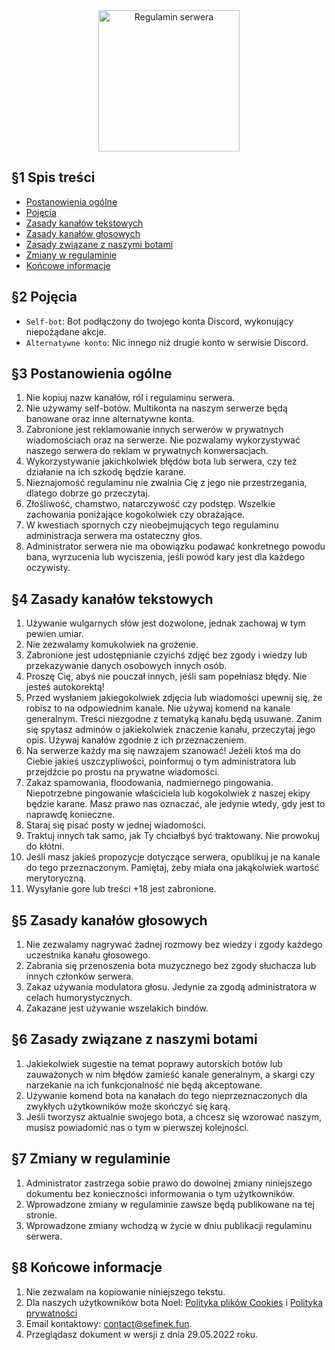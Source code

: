 <div align="center">
    <img src="https://cdn.skiffybot.xyz/assets/bydgobot/server-info/rules.png" alt="Regulamin serwera" height="226">
</div>

## §1 Spis treści
- [Postanowienia ogólne](https://github.com/sefinek24/Randkownia-Laby_Discord/blob/main/Regulamin.md#1-postanowienia-og%C3%B3lne)
- [Pojęcia](https://github.com/sefinek24/Randkownia-Laby_Discord/blob/main/Regulamin.md#2-poj%C4%99cia)
- [Zasady kanałów tekstowych](https://github.com/sefinek24/Randkownia-Laby_Discord/blob/main/Regulamin.md#2-zasady-kana%C5%82%C3%B3w-tekstowych)
- [Zasady kanałów głosowych](https://github.com/sefinek24/Randkownia-Laby_Discord/blob/main/Regulamin.md#3-zasady-kana%C5%82%C3%B3w-g%C5%82osowych)
- [Zasady związane z naszymi botami](https://github.com/sefinek24/Randkownia-Laby_Discord/blob/main/Regulamin.md#4-zasady-zwi%C4%85zane-z-naszymi-botami)
- [Zmiany w regulaminie](https://github.com/sefinek24/Randkownia-Laby_Discord/blob/main/Regulamin.md#5-zmiany-w-regulaminie)
- [Końcowe informacje](https://github.com/sefinek24/Randkownia-Laby_Discord/blob/main/Regulamin.md#6-ko%C5%84cowe-informacje)

## §2 Pojęcia
- `Self-bot`: Bot podłączony do twojego konta Discord, wykonujący niepożądane akcje.
- `Alternatywne konto`: Nic innego niż drugie konto w serwisie Discord.

## §3 Postanowienia ogólne
1. Nie kopiuj nazw kanałów, ról i regulaminu serwera.
2. Nie używamy self-botów. Multikonta na naszym serwerze będą banowane oraz inne alternatywne konta.
3. Zabronione jest reklamowanie innych serwerów w prywatnych wiadomościach oraz na serwerze. Nie pozwalamy wykorzystywać naszego serwera do reklam w prywatnych konwersacjach.
4. Wykorzystywanie jakichkolwiek błędów bota lub serwera, czy też działanie na ich szkodę będzie karane.
5. Nieznajomość regulaminu nie zwalnia Cię z jego nie przestrzegania, dlatego dobrze go przeczytaj.
6. Złośliwość, chamstwo, natarczywość czy podstęp. Wszelkie zachowania poniżające kogokolwiek czy obrażające.
7. W kwestiach spornych czy nieobejmujących tego regulaminu administracja serwera ma ostateczny głos.
8. Administrator serwera nie ma obowiązku podawać konkretnego powodu bana, wyrzucenia lub wyciszenia, jeśli powód kary jest dla każdego oczywisty.

## §4 Zasady kanałów tekstowych
1. Używanie wulgarnych słów jest dozwolone, jednak zachowaj w tym pewien umiar.
2. Nie zezwalamy komukolwiek na grożenie.
3. Zabronione jest udostępnianie czyichś zdjęć bez zgody i wiedzy lub przekazywanie danych osobowych innych osób.
4. Proszę Cię, abyś nie pouczał innych, jeśli sam popełniasz błędy. Nie jesteś autokorektą!
5. Przed wysłaniem jakiegokolwiek zdjęcia lub wiadomości upewnij się, że robisz to na odpowiednim kanale. Nie używaj komend na kanale generalnym. Treści niezgodne z tematyką kanału będą usuwane. Zanim się spytasz adminów o jakiekolwiek znaczenie kanału, przeczytaj jego opis. Używaj kanałów zgodnie z ich przeznaczeniem.
6. Na serwerze każdy ma się nawzajem szanować! Jeżeli ktoś ma do Ciebie jakieś uszczypliwości, poinformuj o tym administratora lub przejdźcie po prostu na prywatne wiadomości.
7. Zakaz spamowania, floodowania, nadmiernego pingowania. Niepotrzebne pingowanie właściciela lub kogokolwiek z naszej ekipy będzie karane. Masz prawo nas oznaczać, ale jedynie wtedy, gdy jest to naprawdę konieczne.
8. Staraj się pisać posty w jednej wiadomości.
9. Traktuj innych tak samo, jak Ty chciałbyś być traktowany. Nie prowokuj do kłótni.
10. Jeśli masz jakieś propozycje dotyczące serwera, opublikuj je na kanale do tego przeznaczonym. Pamiętaj, żeby miała ona jakąkolwiek wartość merytoryczną.
11. Wysyłanie gore lub treści +18 jest zabronione.

## §5 Zasady kanałów głosowych
1. Nie zezwalamy nagrywać żadnej rozmowy bez wiedzy i zgody każdego uczestnika kanału głosowego.
2. Zabrania się przenoszenia bota muzycznego bez zgody słuchacza lub innych członków serwera.
3. Zakaz używania modulatora głosu. Jedynie za zgodą administratora w celach humorystycznych.
4. Zakazane jest używanie wszelakich bindów.

## §6 Zasady związane z naszymi botami
1. Jakiekolwiek sugestie na temat poprawy autorskich botów lub zauważonych w nim błędów zamieść kanale generalnym, a skargi czy narzekanie na ich funkcjonalność nie będą akceptowane.
2. Używanie komend bota na kanałach do tego nieprzeznaczonych dla zwykłych użytkowników może skończyć się karą.
3. Jeśli tworzysz aktualnie swojego bota, a chcesz się wzorować naszym, musisz powiadomić nas o tym w pierwszej kolejności.

## §7 Zmiany w regulaminie
1. Administrator zastrzega sobie prawo do dowolnej zmiany niniejszego dokumentu bez konieczności informowania o tym użytkowników.
2. Wprowadzone zmiany w regulaminie zawsze będą publikowane na tej stronie.
3. Wprowadzone zmiany wchodzą w życie w dniu publikacji regulaminu serwera.

## §8 Końcowe informacje
1. Nie zezwalam na kopiowanie niniejszego tekstu.
2. Dla naszych użytkowników bota Noel: [Polityka plików Cookies](https://noel.skiffybot.xyz/cookies) i [Polityka prywatności](https://noel.skiffybot.xyz/privacy)
3. Email kontaktowy: contact@sefinek.fun.
4. Przeglądasz dokument w wersji z dnia 29.05.2022 roku.